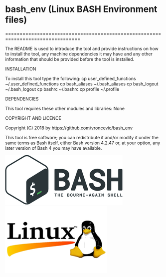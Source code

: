 # bash_env (Linux BASH Environment files)
================================================================================

The README is used to introduce the tool and provide instructions on
how to install the tool, any machine dependencies it may have and any
other information that should be provided before the tool is installed.

INSTALLATION

To install this tool type the following:
    cp user_defined_functions  ~/.user_defined_functions
    cp bash_aliases            ~/.bash_aliases
    cp bash_logout             ~/.bash_logout
    cp bashrc                  ~/.bashrc
    cp profile                 ~/.profile

DEPENDENCIES

This tool requires these other modules and libraries:
    None

COPYRIGHT AND LICENCE

Copyright (C) 2018 by https://github.com/vroncevic/bash_env

This tool is free software; you can redistribute it and/or modify
it under the same terms as Bash itself, either Bash version 4.2.47 or,
at your option, any later version of Bash 4 you may have available.

![alt tag](https://raw.githubusercontent.com/vroncevic/bash_env/master/bash_logo.png)
![alt tag](https://raw.githubusercontent.com/vroncevic/bash_env/master/linux_logo.png)
